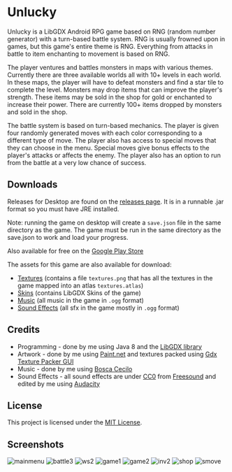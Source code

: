 
# Unlucky 
Unlucky is a LibGDX Android RPG game based on RNG (random number generator) with a turn-based battle system. RNG is usually frowned upon in games, but this game's entire theme is RNG. Everything from attacks in battle to item enchanting to movement is based on RNG. 

The player ventures and battles monsters in maps with various themes. Currently there are three available worlds all with 10+ levels in each world. In these maps, the player will have to defeat monsters and find a star tile to complete the level. Monsters may drop items that can improve the player's strength. These items may be sold in the shop for gold or enchanted to increase their power. There are currently 100+ items dropped by monsters and sold in the shop.

The battle system is based on turn-based mechanics. The player is given four randomly generated moves with each color corresponding to a different type of move. The player also has access to special moves that they can choose in the menu. Special moves give bonus effects to the player's attacks or affects the enemy. The player also has an option to run from the battle at a very low chance of success.

## Downloads
Releases for Desktop are found on the [releases page](https://github.com/mingli1/Unlucky/releases). It is in a runnable .jar format so you must have JRE installed. 

Note: running the game on desktop will create a `save.json` file in the same directory as the game. The game must be run in the same directory as the save.json to work and load your progress.

Also available for free on the [Google Play Store](https://play.google.com/store/apps/details?id=com.unlucky.main)

The assets for this game are also available for download:
* [Textures](https://github.com/mingli1/Unlucky/files/2300518/textures.zip) (contains a file `textures.png` that has all the textures in the game mapped into an atlas `textures.atlas`)
* [Skins](https://github.com/mingli1/Unlucky/files/2300523/skins.zip) (contains LibGDX Skins of the game)
* [Music](https://github.com/mingli1/Unlucky/files/2300525/music.zip) (all music in the game in `.ogg` format)
* [Sound Effects](https://github.com/mingli1/Unlucky/files/2300530/sfx.zip) (all sfx in the game mostly in `.ogg` format)

## Credits
* Programming - done by me using Java 8 and the [LibGDX library](https://libgdx.badlogicgames.com/)
* Artwork - done by me using [Paint.net](https://www.getpaint.net/) and textures packed using [Gdx Texture Packer GUI](https://github.com/crashinvaders/gdx-texture-packer-gui)
* Music - done by me using [Bosca Cecilo](https://boscaceoil.net/)
* Sound Effects - all sound effects are under [CC0](https://creativecommons.org/share-your-work/public-domain/cc0/) from [Freesound](https://freesound.org/) and edited by me using [Audacity](https://www.audacityteam.org/)

## License
This project is licensed under the [MIT License](https://github.com/mingli1/Unlucky/blob/master/LICENSE).

## Screenshots
![mainmenu](https://user-images.githubusercontent.com/29984767/42197167-826dfce2-7e4f-11e8-9a33-2a14b6cfe2fd.PNG)
![battle3](https://user-images.githubusercontent.com/29984767/42198355-8515a9ee-7e55-11e8-9c5a-9b85f8211ac4.PNG)
![ws2](https://user-images.githubusercontent.com/29984767/42197174-8c740a06-7e4f-11e8-9280-21c1850ceb48.PNG)
![game1](https://user-images.githubusercontent.com/29984767/42197176-912aed08-7e4f-11e8-8754-b4889dfb540f.PNG)
![game2](https://user-images.githubusercontent.com/29984767/42197178-932f6f20-7e4f-11e8-9c49-6e4108ee0c26.PNG)
![inv2](https://user-images.githubusercontent.com/29984767/42197185-97c8b802-7e4f-11e8-879d-605d42c9260e.PNG)
![shop](https://user-images.githubusercontent.com/29984767/42197189-9b425a06-7e4f-11e8-8e76-d7c3de9c2a28.PNG)
![smove](https://user-images.githubusercontent.com/29984767/42197192-9db252c8-7e4f-11e8-80c5-4812fa018eae.PNG) 
